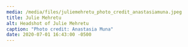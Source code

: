 ```yaml
---
media: /media/files/juliemehretu_photo_credit_anastasiamuna.jpeg
title: Julie Mehretu
alt: Headshot of Julie Mehretu
caption: "Photo credit: Anastasia Muna"
date: 2020-07-01 16:43:00 -0500
---
```

